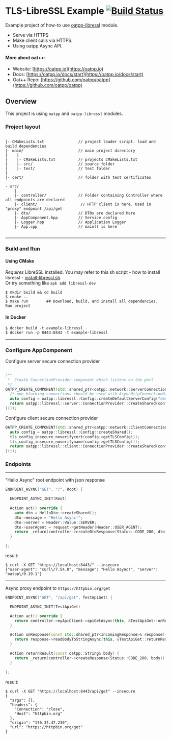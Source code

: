 # TLS-LibreSSL Example [![Build Status](https://dev.azure.com/lganzzzo/lganzzzo/_apis/build/status/oatpp.example-libressl?branchName=master)](https://dev.azure.com/lganzzzo/lganzzzo/_build?definitionId=13&branchName=master)

Example project of how-to use [oatpp-libressl](https://github.com/oatpp/oatpp-libressl) module. 
- Serve via HTTPS 
- Make client calls via HTTPS. 
- Using oatpp Async API.

#### More about oat++:
- Website: [https://oatpp.io](https://oatpp.io)
- Docs: [https://oatpp.io/docs/start](https://oatpp.io/docs/start)
- Oat++ Repo: [https://github.com/oatpp/oatpp](https://github.com/oatpp/oatpp)

## Overview
This project is using `oatpp` and `oatpp-libressl` modules.

### Project layout

```

|- CMakeLists.txt               // project loader script. load and build dependencies 
|- main/                        // main project directory
|    |
|    |- CMakeLists.txt          // projects CMakeLists.txt
|    |- src/                    // source folder
|    |- test/                   // test folder
|
|- cert/                        // folder with test certificates 

```
```
- src/
    |
    |- controller/              // Folder containing Controller where all endpoints are declared
    |- client/                   // HTTP client is here. Used in "proxy" endpoint /api/get
    |- dto/                     // DTOs are declared here
    |- AppComponent.hpp         // Service config
    |- Logger.hpp               // Application Logger
    |- App.cpp                  // main() is here
    
```

---

### Build and Run



#### Using CMake
*Requires* LibreSSL installed. You may refer to this sh script - how to install libressl - 
[install-libressl.sh](https://github.com/oatpp/oatpp-libressl/blob/master/utility/install-deps/install-libressl.sh).  
Or try something like ```apk add libressl-dev```

```
$ mkdir build && cd build
$ cmake ..
$ make run        ## Download, build, and install all dependencies. Run project

```

#### In Docker

```
$ docker build -t example-libressl .
$ docker run -p 8443:8443 -t example-libressl
```

---

### Configure AppComponent

Configure server secure connection provider

```c++

/**
 *  Create ConnectionProvider component which listens on the port
 */
OATPP_CREATE_COMPONENT(std::shared_ptr<oatpp::network::ServerConnectionProvider>, serverConnectionProvider)([] {
  /* non_blocking connections should be used with AsyncHttpConnectionHandler for AsyncIO */
  auto config = oatpp::libressl::Config::createDefaultServerConfig("cert/test_key.pem", "cert/test_cert.crt");
  return oatpp::libressl::server::ConnectionProvider::createShared(config, 8443, true /* true for non_blocking */);
}());

```

Configure client secure connection provider

```c++
OATPP_CREATE_COMPONENT(std::shared_ptr<oatpp::network::ClientConnectionProvider>, sslClientConnectionProvider) ([] {
  auto config = oatpp::libressl::Config::createShared();
  tls_config_insecure_noverifycert(config->getTLSConfig());
  tls_config_insecure_noverifyname(config->getTLSConfig());
  return oatpp::libressl::client::ConnectionProvider::createShared(config, "httpbin.org", 443);
}());
```

### Endpoints
---
"Hello Async" root endpoint with json response
```c++
ENDPOINT_ASYNC("GET", "/", Root) {

  ENDPOINT_ASYNC_INIT(Root)
  
  Action act() override {
    auto dto = HelloDto::createShared();
    dto->message = "Hello Async!";
    dto->server = Header::Value::SERVER;
    dto->userAgent = request->getHeader(Header::USER_AGENT);
    return _return(controller->createDtoResponse(Status::CODE_200, dto));
  }

};
```

result:
```
$ curl -X GET "https://localhost:8443/" --insecure
{"user-agent": "curl\/7.54.0", "message": "Hello Async!", "server": "oatpp\/0.19.1"}
```
---
Async proxy endpoint to ```https://httpbin.org/get```

```c++
ENDPOINT_ASYNC("GET", "/api/get", TestApiGet) {

  ENDPOINT_ASYNC_INIT(TestApiGet)

  Action act() override {
    return controller->myApiClient->apiGetAsync(this, &TestApiGet::onResponse);
  }

  Action onResponse(const std::shared_ptr<IncomingResponse>& response){
    return response->readBodyToStringAsync(this, &TestApiGet::returnResult);
  }

  Action returnResult(const oatpp::String& body) {
    return _return(controller->createResponse(Status::CODE_200, body));
  }

};
```

result:
```
$ curl -X GET "https://localhost:8443/api/get" --insecure
{
  "args": {}, 
  "headers": {
    "Connection": "close", 
    "Host": "httpbin.org"
  }, 
  "origin": "176.37.47.230", 
  "url": "https://httpbin.org/get"
}
```
